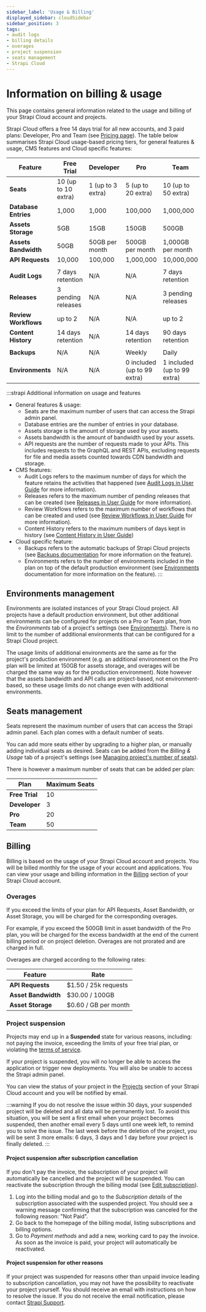 ```yaml
---
sidebar_label: 'Usage & Billing'
displayed_sidebar: cloudSidebar
sidebar_position: 3
tags:
- audit logs
- billing details
- overages
- project suspension
- seats management
- Strapi Cloud
---
```


# Information on billing & usage

This page contains general information related to the usage and billing of your Strapi Cloud account and projects.

Strapi Cloud offers a free 14 days trial for all new accounts, and 3 paid plans: Developer, Pro and Team (see [Pricing page](https://strapi.io/pricing-cloud)). The table below summarises Strapi Cloud usage-based pricing tiers, for general features & usage, CMS features and Cloud specific features:

| Feature | Free Trial | Developer | Pro | Team |
| --- | --- | --- | --- | --- |
| **Seats** | 10 (up to 10 extra) | 1 (up to 3 extra) | 5 (up to 20 extra) | 10 (up to 50 extra) |
| **Database Entries**  | 1,000 | 1,000 | 100,000 | 1,000,000 |
| **Assets Storage** | 5GB | 15GB | 150GB | 500GB |
| **Assets Bandwidth** | 50GB | 50GB per month | 500GB per month | 1,000GB per month |
| **API Requests** | 10,000 | 100,000 | 1,000,000 | 10,000,000 |
|  |  |  |  |  |
| **Audit Logs** | 7 days retention | N/A | N/A | 7 days retention |
| **Releases** | 3 pending releases | N/A | N/A | 3 pending releases |
| **Review Workflows** | up to 2 | N/A | N/A | up to 2 |
| **Content History** | 14 days retention | N/A | 14 days retention | 90 days retention |
|  |  |  |  |  |
| **Backups** | N/A | N/A | Weekly | Daily |
| **Environments** | N/A | N/A | 0 included (up to 99 extra) | 1 included (up to 99 extra) |

:::strapi Additional information on usage and features
- General features & usage:
  - Seats are the maximum number of users that can access the Strapi admin panel.
  - Database entries are the number of entries in your database.
  - Assets storage is the amount of storage used by your assets.
  - Assets bandwidth is the amount of bandwidth used by your assets.
  - API requests are the number of requests made to your APIs. This includes requests to the GraphQL and REST APIs, excluding requests for file and media assets counted towards CDN bandwidth and storage.
- CMS features:
  - Audit Logs refers to the maximum number of days for which the feature retains the activities that happened (see [Audit Logs in User Guide](/user-docs/settings/audit-logs) for more information).
  - Releases refers to the maximum number of pending releases that can be created (see [Releases in User Guide](/user-docs/releases/introduction) for more information).
  - Review Workflows refers to the maximum number of workflows that can be created and used (see [Review Workflows in User Guide](/user-docs/settings/review-workflows) for more information).
  - Content History refers to the maximum numbers of days kept in history (see [Content History in User Guide](/user-docs/content-manager/working-with-content-history))
- Cloud specific feature:
  - Backups refers to the automatic backups of Strapi Cloud projects (see [Backups documentation](/cloud/projects/settings#backups) for more information on the feature).
  - Environments refers to the number of environments included in the plan on top of the default production environment (see [Environments](/cloud/projects/settings#environments) documentation for more information on the feature).
:::

## Environments management

Environments are isolated instances of your Strapi Cloud project. All projects have a default production environment, but other additional environments can be configured for projects on a Pro or Team plan, from the *Environments* tab of a project's settings (see [Environments](/cloud/projects/settings#environments)). There is no limit to the number of additional environments that can be configured for a Strapi Cloud project.

The usage limits of additional environments are the same as for the project's production environment (e.g. an additional environment on the Pro plan will be limited at 150GB for assets storage, and overages will be charged the same way as for the production environment). Note however that the assets bandwidth and API calls are project-based, not environment-based, so these usage limits do not change even with additional environments.

## Seats management

Seats represent the maximum number of users that can access the Strapi admin panel. Each plan comes with a default number of seats. 

You can add more seats either by upgrading to a higher plan, or manually adding individual seats as desired. Seats can be added from the <Icon name="credit-card" /> *Billing & Usage* tab of a project's settings (see [Managing project's number of seats](/cloud/projects/settings#managing-projects-number-of-seats)).

There is however a maximum number of seats that can be added per plan:

| Plan | Maximum Seats |
| --- | --- |
| **Free Trial** | 10 |
| **Developer** | 3 |
| **Pro** | 20 |
| **Team** | 50 |

 
## Billing

Billing is based on the usage of your Strapi Cloud account and projects. You will be billed monthly for the usage of your account and applications. You can view your usage and billing information in the [Billing](https://cloud.strapi.io/profile/billing) section of your Strapi Cloud account.

### Overages

If you exceed the limits of your plan for API Requests, Asset Bandwidth, or Asset Storage, you will be charged for the corresponding overages. 

For example, if you exceed the 500GB limit in asset bandwidth of the Pro plan, you will be charged for the excess bandwidth at the end of the current billing period or on project deletion. Overages are not prorated and are charged in full.

Overages are charged according to the following rates:

| Feature | Rate |
| --- | --- |
| **API Requests** | $1.50 / 25k requests |
| **Asset Bandwidth** | $30.00 / 100GB |
| **Asset Storage** | $0.60 / GB per month |

### Project suspension

Projects may end up in a **Suspended** state for various reasons, including: not paying the invoice, exceeding the limits of your free trial plan, or violating the [terms of service](https://strapi.io/cloud-legal). 

If your project is suspended, you will no longer be able to access the application or trigger new deployments. You will also be unable to access the Strapi admin panel.

You can view the status of your project in the [Projects](https://cloud.strapi.io/projects) section of your Strapi Cloud account and you will be notified by email.

:::warning
If you do not resolve the issue within 30 days, your suspended project will be deleted and all data will be permanently lost. To avoid this situation, you will be sent a first email when your project becomes suspended, then another email every 5 days until one week left, to remind you to solve the issue. The last week before the deletion of the project, you will be sent 3 more emails: 6 days, 3 days and 1 day before your project is finally deleted.
:::

#### Project suspension after subscription cancellation

If you don't pay the invoice, the subscription of your project will automatically be cancelled and the project will be suspended. You can reactivate the subscription through the billing modal (see [Edit subscription](/cloud/account/account-billing#account-billing)).

1. Log into the billing modal and go to the *Subscription details* of the subscription associated with the suspended project. You should see a warning message confirming that the subscription was canceled for the following reason: "Not Paid".
2. Go back to the homepage of the billing modal, listing subscriptions and billing options.
3. Go to *Payment methods* and add a new, working card to pay the invoice. As soon as the invoice is paid, your project will automatically be reactivated.

#### Project suspension for other reasons

If your project was suspended for reasons other than unpaid invoice leading to subscription cancellation, you may not have the possibility to reactivate your project yourself. You should receive an email with instructions on how to resolve the issue. If you do not receive the email notification, please contact [Strapi Support](mailto:support@strapi.io).
